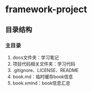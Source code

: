 # framework-project

## 目录结构

### 主目录

1. docs文件夹：学习笔记
2. 项目代码相关文件夹：学习代码
3. .gitignore、LICENSE、README
4. book.md：临时缓存book信息
5. book.xmind：book信息汇总
